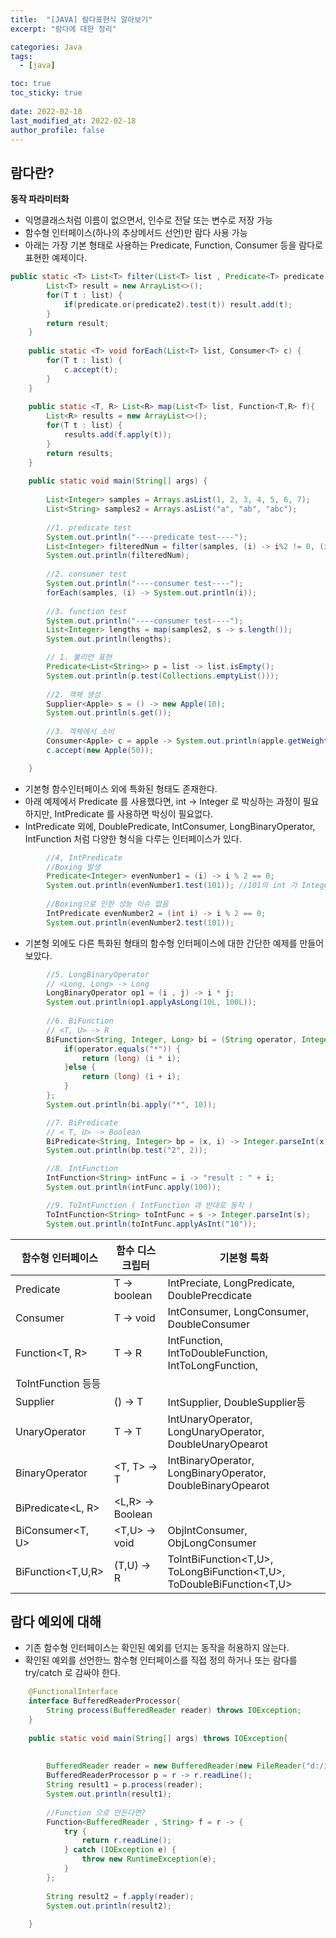 ```yaml
---
title:  "[JAVA] 람다표현식 알아보기"
excerpt: "람다에 대한 정리"

categories: Java
tags:
  - [java]

toc: true
toc_sticky: true
 
date: 2022-02-18
last_modified_at: 2022-02-18
author_profile: false  
---
```


## 람다란?

**동작 파라미터화**
  - 익명클래스처럼 이름이 없으면서, 인수로 전달 또는 변수로 저장 가능
  - 함수형 인터페이스(하나의 추상메서드 선언)만 람다 사용 가능
  - 아래는 가장 기본 형태로 사용하는 Predicate, Function, Consumer 등을 람다로 표현한 예제이다.
  
```java
public static <T> List<T> filter(List<T> list , Predicate<T> predicate, Predicate<T> predicate2){
		List<T> result = new ArrayList<>();
		for(T t : list) {
			if(predicate.or(predicate2).test(t)) result.add(t);
		}
		return result;
	}
	
	public static <T> void forEach(List<T> list, Consumer<T> c) {
		for(T t : list) {
			c.accept(t);
		}
	}
	
	public static <T, R> List<R> map(List<T> list, Function<T,R> f){
		List<R> results = new ArrayList<>();
		for(T t : list) {
			results.add(f.apply(t));
		}
		return results;
	}
	
	public static void main(String[] args) {
		
		List<Integer> samples = Arrays.asList(1, 2, 3, 4, 5, 6, 7);
		List<String> samples2 = Arrays.asList("a", "ab", "abc");
		
		//1. predicate test
		System.out.println("----predicate test----");
		List<Integer> filteredNum = filter(samples, (i) -> i%2 != 0, (i) -> i > 5);
		System.out.println(filteredNum);
		
		//2. consumer test
		System.out.println("----consumer test----");
		forEach(samples, (i) -> System.out.println(i));
		
		//3. function test
		System.out.println("----consumer test----");
		List<Integer> lengths = map(samples2, s -> s.length());
		System.out.println(lengths);

		// 1. 불리언 표현
		Predicate<List<String>> p = list -> list.isEmpty();
		System.out.println(p.test(Collections.emptyList()));
		
		//2. 객체 생성
		Supplier<Apple> s = () -> new Apple(10);
		System.out.println(s.get());
		
		//3. 객체에서 소비
		Consumer<Apple> c = apple -> System.out.println(apple.getWeight());
		c.accept(new Apple(50));

	}
```
  - 기본형 함수인터페이스 외에 특화된 형태도 존재한다.
  - 아래 예제에서 Predicate 를 사용했다면, int -> Integer 로 박싱하는 과정이 필요하지만, IntPredicate 를 사용하면 박싱이 필요없다.
  - IntPredicate 외에, DoublePredicate, IntConsumer, LongBinaryOperator, IntFunction 처럼 다양한 형식을 다루는 인터페이스가 있다.
```java
	    //4, IntPredicate
		//Boxing 발생
		Predicate<Integer> evenNumber1 = (i) -> i % 2 == 0;
		System.out.println(evenNumber1.test(101)); //101의 int 가 Integer로 박싱됨. 
		
		//Boxing으로 인한 성능 이슈 없음
		IntPredicate evenNumber2 = (int i) -> i % 2 == 0;
		System.out.println(evenNumber2.test(101));
```   
  - 기본형 외에도 다른 특화된 형태의 함수형 인터페이스에 대한 간단한 예제를 만들어보았다. 
```java
        //5. LongBinaryOperator
		// <Long, Long> -> Long
		LongBinaryOperator op1 = (i , j) -> i * j;
		System.out.println(op1.applyAsLong(10L, 100L));
		
		//6. BiFunction
		// <T, U> -> R
		BiFunction<String, Integer, Long> bi = (String operator, Integer i) -> {
			if(operator.equals("*")) {
				return (long) (i * i);
			}else {
				return (long) (i + i);
			}
		};
		System.out.println(bi.apply("*", 10));

		//7. BiPredicate
		// < T, U> -> Boolean
		BiPredicate<String, Integer> bp = (x, i) -> Integer.parseInt(x) == i;
		System.out.println(bp.test("2", 2));

		//8. IntFunction
		IntFunction<String> intFunc = i -> "result : " + i;
		System.out.println(intFunc.apply(100));

		//9. ToIntFunction ( IntFunction 과 반대로 동작 )
		ToIntFunction<String> toIntFunc = s -> Integer.parseInt(s);
		System.out.println(toIntFunc.applyAsInt("10"));

```

|**함수형 인터페이스** | 함수 디스크립터 | 기본형 특화|
|------|---|---|
|Predicate<T> | T -> boolean | IntPreciate, LongPredicate, DoublePrecdicate|
|Consumer<T> | T -> void | IntConsumer, LongConsumer, DoubleConsumer|
|Function<T, R> | T -> R | IntFunction<R>, IntToDoubleFunction, IntToLongFunction, 
ToIntFunction<T> 등등|
|Supplier<T>|() -> T|IntSupplier, DoubleSupplier등|
|UnaryOperator<T>|T -> T|IntUnaryOperator, LongUnaryOperator, DoubleUnaryOpearot|
|BinaryOperator<T>|<T, T> -> T|IntBinaryOperator, LongBinaryOperator, DoubleBinaryOpearot|
|BiPredicate<L, R>|<L,R> -> Boolean||
|BiConsumer<T, U>|<T,U> -> void|ObjIntConsumer<T>, ObjLongConsumer<T>|
|BiFunction<T,U,R>|(T,U) -> R|ToIntBiFunction<T,U>, ToLongBiFunction<T,U>, ToDoubleBiFunction<T,U>|

## 람다 예외에 대해
 - 기존 함수형 인터페이스는 확인된 예외를 던지는 동작을 허용하지 않는다. 
 - 확인된 예외를 선언한느 함수형 인터페이스를 직접 정의 하거나 또는 람다를 try/catch 로 감싸야 한다. 

```java
	@FunctionalInterface
	interface BufferedReaderProcessor{
		String process(BufferedReader reader) throws IOException;
	}
	
	public static void main(String[] args) throws IOException{
		
		
		BufferedReader reader = new BufferedReader(new FileReader("d:/insys_alarm.html"));
		BufferedReaderProcessor p = r -> r.readLine();
		String result1 = p.process(reader);
		System.out.println(result1);
		
		//Function 으로 만든다면?
		Function<BufferedReader , String> f = r -> {
			try {
				return r.readLine();
			} catch (IOException e) {
				throw new RuntimeException(e);
			}
		};
		
		String result2 = f.apply(reader);
		System.out.println(result2);
		
	}
```
